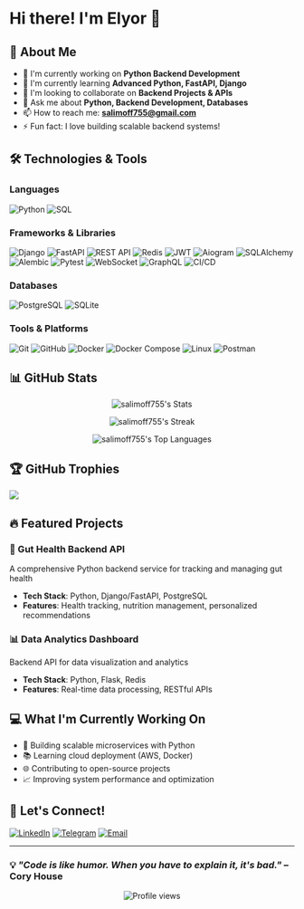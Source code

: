 # Hi there! I'm Elyor 👋

## 🚀 About Me
- 🔭 I'm currently working on **Python Backend Development**
- 🌱 I'm currently learning **Advanced Python, FastAPI, Django**
- 👯 I'm looking to collaborate on **Backend Projects & APIs**
- 💬 Ask me about **Python, Backend Development, Databases**
- 📫 How to reach me: **salimoff755@gmail.com**
- ⚡ Fun fact: I love building scalable backend systems!

## 🛠️ Technologies & Tools

### Languages
![Python](https://img.shields.io/badge/Python-3776AB?style=for-the-badge&logo=python&logoColor=white)
![SQL](https://img.shields.io/badge/SQL-4479A1?style=for-the-badge&logo=postgresql&logoColor=white)

### Frameworks & Libraries
![Django](https://img.shields.io/badge/Django-092E20?style=for-the-badge&logo=django&logoColor=white)
![FastAPI](https://img.shields.io/badge/FastAPI-009688?style=for-the-badge&logo=FastAPI&logoColor=white)
![REST API](https://img.shields.io/badge/REST%20API-02569B?style=for-the-badge&logo=fastapi&logoColor=white)
![Redis](https://img.shields.io/badge/redis-%23DD0031.svg?&style=for-the-badge&logo=redis&logoColor=white)
![JWT](https://img.shields.io/badge/JWT-black?style=for-the-badge&logo=jsonwebtokens)
![Aiogram](https://img.shields.io/badge/Aiogram-2CA5E0?style=for-the-badge&logo=telegram&logoColor=white)
![SQLAlchemy](https://img.shields.io/badge/SQLAlchemy-CCA43B?style=for-the-badge&logo=python&logoColor=white)
![Alembic](https://img.shields.io/badge/Alembic-CC0000?style=for-the-badge&logo=python&logoColor=white)
![Pytest](https://img.shields.io/badge/Pytest-0A9EDC?style=for-the-badge&logo=pytest&logoColor=white)
![WebSocket](https://img.shields.io/badge/WebSocket-010101?style=for-the-badge&logo=socket.io&logoColor=white)
![GraphQL](https://img.shields.io/badge/GraphQL-E10098?style=for-the-badge&logo=graphql&logoColor=white)
![CI/CD](https://img.shields.io/badge/CI%2FCD-0A0A0A?style=for-the-badge&logo=githubactions&logoColor=white)



### Databases
![PostgreSQL](https://img.shields.io/badge/PostgreSQL-316192?style=for-the-badge&logo=postgresql&logoColor=white)
![SQLite](https://img.shields.io/badge/SQLite-003B57?style=for-the-badge&logo=sqlite&logoColor=white)



### Tools & Platforms
![Git](https://img.shields.io/badge/Git-F05032?style=for-the-badge&logo=git&logoColor=white)
![GitHub](https://img.shields.io/badge/GitHub-181717?style=for-the-badge&logo=github&logoColor=white)
![Docker](https://img.shields.io/badge/Docker-2CA5E0?style=for-the-badge&logo=docker&logoColor=white)
![Docker Compose](https://img.shields.io/badge/Docker%20Compose-2496ED?style=for-the-badge&logo=docker&logoColor=white)
![Linux](https://img.shields.io/badge/Linux-FCC624?style=for-the-badge&logo=linux&logoColor=black)
![Postman](https://img.shields.io/badge/Postman-FF6C37?style=for-the-badge&logo=postman&logoColor=white)

## 📊 GitHub Stats

<div align="center">
  
![salimoff755's Stats](https://github-readme-stats.vercel.app/api?username=salimoff755&theme=vue-dark&show_icons=true&hide_border=true&count_private=true)

![salimoff755's Streak](https://github-readme-streak-stats.herokuapp.com/?user=salimoff755&theme=vue-dark&hide_border=true)

![salimoff755's Top Languages](https://github-readme-stats.vercel.app/api/top-langs/?username=salimoff755&theme=vue-dark&show_icons=true&hide_border=true&layout=compact)

</div>

## 🏆 GitHub Trophies
![](https://github-profile-trophy.vercel.app/?username=salimoff755&theme=radical&no-frame=false&no-bg=false&margin-w=4)

## 🔥 Featured Projects

### 🦠 Gut Health Backend API
A comprehensive Python backend service for tracking and managing gut health
- **Tech Stack**: Python, Django/FastAPI, PostgreSQL
- **Features**: Health tracking, nutrition management, personalized recommendations

### 📊 Data Analytics Dashboard
Backend API for data visualization and analytics
- **Tech Stack**: Python, Flask, Redis
- **Features**: Real-time data processing, RESTful APIs

## 💻 What I'm Currently Working On

- 🔨 Building scalable microservices with Python
- 📚 Learning cloud deployment (AWS, Docker)
- 🌐 Contributing to open-source projects
- 📈 Improving system performance and optimization

## 🤝 Let's Connect!

[![LinkedIn](https://img.shields.io/badge/LinkedIn-0077B5?style=for-the-badge&logo=linkedin&logoColor=white)](https://www.linkedin.com/feed/?trk=404_page)
[![Telegram](https://img.shields.io/badge/Telegram-2CA5E0?style=for-the-badge&logo=telegram&logoColor=white)](https://t.me/salimoff755)
[![Email](https://img.shields.io/badge/Email-D14836?style=for-the-badge&logo=gmail&logoColor=white)](mailto:e.salimoff.gmail.com)

---

### 💡 *"Code is like humor. When you have to explain it, it's bad."* – Cory House

<div align="center">
  
![Profile views](https://komarev.com/ghpvc/?username=salimoff755&label=Profile%20views&color=0e75b6&style=flat)

</div>
